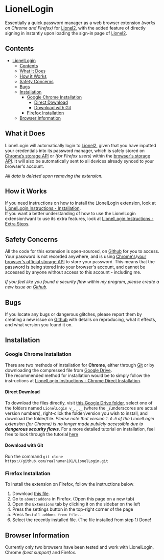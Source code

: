 # LionelLogin

Essentially a quick password manager as a web browser extension *(works on Chrome and Firefox)* for [Lionel2](lionel2.kgv.edu.hk/), with the added feature of directly signing in instantly upon loading the sign-in page of [Lionel2](lionel2.kgv.edu.hk/).  

## Contents

- [LionelLogin](#lionellogin)
	- [Contents](#contents)
	- [What it Does](#what-it-does)
	- [How it Works](#how-it-works)
	- [Safety Concerns](#safety-concerns)
	- [Bugs](#bugs)
	- [Installation](#installation)
		- [Google Chrome Installation](#google-chrome-installation)
			- [Direct Download](#direct-download)
			- [Download with Git](#download-with-git)
		- [Firefox Installation](#firefox-installation)
	- [Browser Information](#browser-information)

## What it Does

LionelLogin will automatically login to [Lionel2](lionel2.kgv.edu.hk/), given that you have inputted your credentials into its password manager, which is safely stored on [Chrome’s storage API](https://developer.chrome.com/docs/extensions/reference/storage/) or *(for Firefox users)* within the [browser's storage API](https://developer.mozilla.org/en-US/docs/Mozilla/Add-ons/WebExtensions/API/storage). It will also be automatically sent to all devices already synced to your browser's account.  
  
*All data is deleted upon removing the extension.*

## How it Works

If you need instructions on how to install the LionelLogin extension, look at [LionelLogin Instructions - Installation](https://docs.google.com/presentation/d/1VIXn9FJb83H6CQwr-JYIFJgz-z2UQoDg9Y4QCHWtGL0/edit?usp=sharing).  
If you want a better understanding of how to use the LionelLogin extension/want to use its extra features, look at [LionelLogin Instructions - Extra Steps](https://docs.google.com/presentation/d/1zxJBjksXeMD_YpHr4Lra-ENlIJDXK2RNx7RqnclwwDQ/edit?usp=sharing).

## Safety Concerns

All the code for this extension is open-sourced, on [Github](https://github.com/realhuman101/LionelLogin) for you to access.  
Your password is not recorded anywhere, and is using [Chrome's](https://developer.mozilla.org/en-US/docs/Mozilla/Add-ons/WebExtensions/API/storage)/[your browser's official storage API](https://developer.chrome.com/docs/extensions/reference/storage/) to store your password. This means that the password is being stored into your browser's account, and cannot be accessed by anyone without access to this account - including me.  
  
*If you feel like you found a security flaw within my program, please create a new issue on [Github](https://github.com/realhuman101/LionelLogin/issues/new).*

## Bugs

If you locate any bugs or dangerous glitches, please report them by creating a new issue on [Github](https://github.com/realhuman101/LionelLogin/issues/new) with details on reproducing, what it effects, and what version you found it on.

## Installation

### Google Chrome Installation

There are two methods of installation for **Chrome**, either through [Git](https://github.com/realhuman101/LionelLogin#download-with-git) or by downloading the compressed file from [Google Drive](https://github.com/realhuman101/LionelLogin#direct-download).  
The recommended method for installation would be to simply follow the instructions at [LionelLogin Instructions - Chrome Direct Installation](https://github.com/realhuman101/projectDocs/tree/master/LionelLogin/installation/chrome/direct#lionellogin---chrome-direct-installation-instructions).

#### Direct Download

To download the files directly, visit [this Google Drive folder](https://drive.google.com/drive/folders/1Fdvf5XMKoZpoxU-0YezVKRM6Ve97YVmN?usp=drive_link), select one of the folders named `LionelLogin v_._._` (where the `_`/underscores are actual version numbers), right-click the folder/version you wish to install, and download the folder/file. *Please note that version `1.0.0` of the LionelLogin extension (for Chrome) is no longer made publicly accessible due to **dangerous security flaws***. For a more detailed tutorial on installation, feel free to look through the tutorial [here](https://github.com/realhuman101/projectDocs/tree/master/LionelLogin/installation/chrome/direct#lionellogin---chrome-direct-installation-instructions)

#### Download with Git

Run the command `git clone https://github.com/realhuman101/LionelLogin.git`

### Firefox Installation

To install the extension on Firefox, follow the instructions below: 
1. Download [this file](https://drive.google.com/file/d/1QDiiDNkbuauu81x0RrBhl8oWOhEM4Vxn/view?usp=drive_link).
2. Go to `about:addons` in Firefox. (Open this page on a new tab)
3. Open the `Extensions` tab by clicking it on the sidebar on the left
4. Press the settings button in the top-right corner of the page
5. Press `Install addons from file...`
6. Select the recently installed file. (The file installed from step 1)
Done!

## Browser Information

Currently only two browsers have been tested and work with LionelLogin, Chrome *(best support)* and Firefox.
